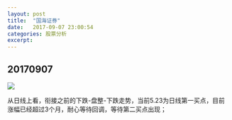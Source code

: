 ```yaml
---
layout: post
title:  "国海证券"
date:   2017-09-07 23:00:54
categories: 股票分析
excerpt: 
---
```


## 20170907

![](http://7xnjqr.com1.z0.glb.clouddn.com/%E5%9B%BD%E6%B5%B7%E8%AF%81%E5%88%B8_20170907091150.png)

从日线上看，衔接之前的下跌-盘整-下跌走势，当前5.23为日线第一买点，目前涨幅已经超过3个月，耐心等待回调，等待第二买点出现；